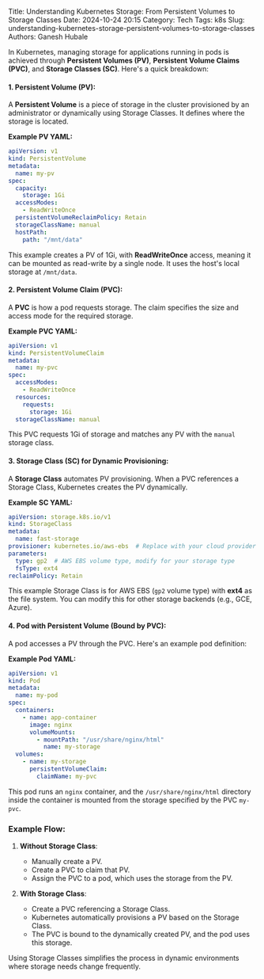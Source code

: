 Title: Understanding Kubernetes Storage: From Persistent Volumes to Storage Classes
Date: 2024-10-24 20:15
Category: Tech
Tags: k8s
Slug: understanding-kubernetes-storage-persistent-volumes-to-storage-classes
Authors: Ganesh Hubale

In Kubernetes, managing storage for applications running in pods is achieved through **Persistent Volumes (PV)**, **Persistent Volume Claims (PVC)**, and **Storage Classes (SC)**. Here's a quick breakdown:

#### 1. **Persistent Volume (PV)**:
A **Persistent Volume** is a piece of storage in the cluster provisioned by an administrator or dynamically using Storage Classes. It defines where the storage is located.

**Example PV YAML:**

```yaml
apiVersion: v1
kind: PersistentVolume
metadata:
  name: my-pv
spec:
  capacity:
    storage: 1Gi
  accessModes:
    - ReadWriteOnce
  persistentVolumeReclaimPolicy: Retain
  storageClassName: manual
  hostPath:
    path: "/mnt/data"
```

This example creates a PV of 1Gi, with **ReadWriteOnce** access, meaning it can be mounted as read-write by a single node. It uses the host's local storage at `/mnt/data`.

#### 2. **Persistent Volume Claim (PVC)**:
A **PVC** is how a pod requests storage. The claim specifies the size and access mode for the required storage.

**Example PVC YAML:**

```yaml
apiVersion: v1
kind: PersistentVolumeClaim
metadata:
  name: my-pvc
spec:
  accessModes:
    - ReadWriteOnce
  resources:
    requests:
      storage: 1Gi
  storageClassName: manual
```

This PVC requests 1Gi of storage and matches any PV with the `manual` storage class.

#### 3. **Storage Class (SC) for Dynamic Provisioning**:
A **Storage Class** automates PV provisioning. When a PVC references a Storage Class, Kubernetes creates the PV dynamically.

**Example SC YAML:**

```yaml
apiVersion: storage.k8s.io/v1
kind: StorageClass
metadata:
  name: fast-storage
provisioner: kubernetes.io/aws-ebs  # Replace with your cloud provider or storage type
parameters:
  type: gp2  # AWS EBS volume type, modify for your storage type
  fsType: ext4
reclaimPolicy: Retain
```

This example Storage Class is for AWS EBS (`gp2` volume type) with **ext4** as the file system. You can modify this for other storage backends (e.g., GCE, Azure).

#### 4. **Pod with Persistent Volume (Bound by PVC)**:
A pod accesses a PV through the PVC. Here's an example pod definition:

**Example Pod YAML:**

```yaml
apiVersion: v1
kind: Pod
metadata:
  name: my-pod
spec:
  containers:
    - name: app-container
      image: nginx
      volumeMounts:
        - mountPath: "/usr/share/nginx/html"
          name: my-storage
  volumes:
    - name: my-storage
      persistentVolumeClaim:
        claimName: my-pvc
```

This pod runs an `nginx` container, and the `/usr/share/nginx/html` directory inside the container is mounted from the storage specified by the PVC `my-pvc`.

### Example Flow:

1. **Without Storage Class**:

    - Manually create a PV.
    - Create a PVC to claim that PV.
    - Assign the PVC to a pod, which uses the storage from the PV.

2. **With Storage Class**:

    - Create a PVC referencing a Storage Class.
    - Kubernetes automatically provisions a PV based on the Storage Class.
    - The PVC is bound to the dynamically created PV, and the pod uses this storage.

Using Storage Classes simplifies the process in dynamic environments where storage needs change frequently.

